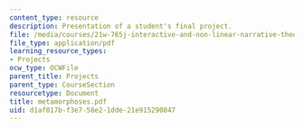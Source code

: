 ```yaml
---
content_type: resource
description: Presentation of a student's final project.
file: /media/courses/21w-765j-interactive-and-non-linear-narrative-theory-and-practice-spring-2004/d1af017bf3e758e21dde21e915290847_metamorphoses.pdf
file_type: application/pdf
learning_resource_types:
- Projects
ocw_type: OCWFile
parent_title: Projects
parent_type: CourseSection
resourcetype: Document
title: metamorphoses.pdf
uid: d1af017b-f3e7-58e2-1dde-21e915290847
---
```


